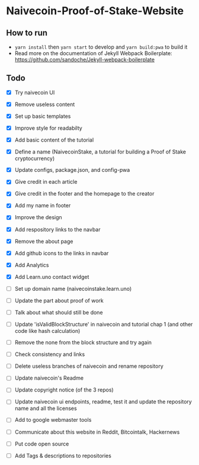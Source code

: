 # Naivecoin-Proof-of-Stake-Website

## How to run
* `yarn install` then `yarn start` to develop and `yarn build:pwa` to build it 
* Read more on the documentation of Jekyll Webpack Boilerplate: https://github.com/sandoche/Jekyll-webpack-boilerplate

## Todo
- [x] Try naivecoin UI
- [x] Remove useless content
- [x] Set up basic templates
- [x] Improve style for readabilty
- [x] Add basic content of the tutorial
- [x] Define a name (NaivecoinStake, a tutorial for building a Proof of Stake cryptocurrency)
- [x] Update configs, package.json, and config-pwa
- [x] Give credit in each article
- [x] Give credit in the footer and the homepage to the creator
- [x] Add my name in footer
- [x] Improve the design
- [x] Add respository links to the navbar
- [x] Remove the about page
- [x] Add github icons to the links in navbar
- [x] Add Analytics
- [x] Add Learn.uno contact widget

- [ ] Set up domain name (naivecoinstake.learn.uno)

- [ ] Update the part about proof of work
- [ ] Talk about what should still be done
- [ ] Update 'isValidBlockStructure' in naivecoin and tutorial chap 1 (and other code like hash calculation)
- [ ] Remove the none from the block structure and try again
- [ ] Check consistency and links

- [ ] Delete useless branches of naivecoin and rename repository
- [ ] Update naivecoin's Readme
- [ ] Update copyright notice (of the 3 repos)
- [ ] Update naivecoin ui endpoints, readme, test it and update the repository name and all the licenses
- [ ] Add to google webmaster tools

- [ ] Communicate about this website in Reddit, Bitcointalk, Hackernews
- [ ] Put code open source
- [ ] Add Tags & descriptions to repositories
